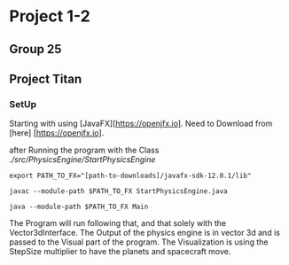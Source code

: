 # Project 1-2
## Group 25
## Project Titan

### SetUp
Starting with using [JavaFX][https://openjfx.io]. Need to Download from [here] [https://openjfx.io].

after Running the program with the Class _./src/PhysicsEngine/StartPhysicsEngine_

```
export PATH_TO_FX="[path-to-downloads]/javafx-sdk-12.0.1/lib"

javac --module-path $PATH_TO_FX StartPhysicsEngine.java

java --module-path $PATH_TO_FX Main
```
The Program will run following that, and that solely with the Vector3dInterface. 
The Output of the physics engine is in vector 3d and is passed to the Visual part of the program.
The Visualization is using the StepSize multiplier to have the planets and spacecraft move.

